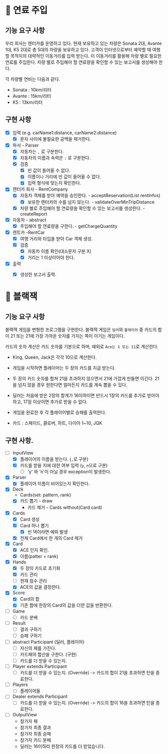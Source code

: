 # 📌 연료 주입

##  기능 요구 사항
우리 회사는 렌터카를 운영하고 있다.
현재 보유하고 있는 차량은 Sonata 2대, Avante 1대, K5 2대로 총 5대의 차량을 보유하고 있다.
고객이 인터넷으로부터 예약할 때 여행할 목적지의 대략적인 이동거리를 입력 받는다.
이 이동거리를 활용해 차량 별로 필요한 연료를 주입한다. 차량 별로 주입해야 할 연료량을 확인할 수 있는 보고서를 생성해야 한다.

각 차량별 연비는 다음과 같다.

* Sonata : 10km/리터
* Avante : 15km/리터
* K5 : 13km/리터


## 구현 사항
- [x] 입력 (e.g. carName1:distance, carName2:distance)
    - [x] 문자 사이에 불필요한 공백을 제거한다.

- [x] 파서 - Parser
    - [x] 자동차는 `,` 로 구분한다.
    - [x] 자동차의 이름과 속력은 `:` 로 구분한다.
    - [x] 검증
        - [x] 빈 값이 들어올 수 없다.
        - [x] 이름이나 거리에 빈 값이 들어올 수 없다.
        - [x] 입력 형식에 맞는지 확인한다. 

- [x] 렌터카 회사 - RentCompany
    - [x] 자동차 객체를 받아 예약을 승인한다. - acceptReservation(List<RentInfo> rentInfos)
        - [x] 보유한 렌터카의 수를 넘지 않는다. - validateOverMinTripDistance
    - [x] 차량 별로 주입해야 할 연료량을 확인할 수 있는 보고서를 생성한다. - createReport

- [x] 자동차 - abstract
    - [x] 주입해야 할 연료량을 구한다. - getChargeQuantity

- [x] 렌트카 -RentCar
  - [x] 여행 거리와 타입을 받아 Car 객체 생성.
  - [x] 검증
    - [x] 자동차 이름 확인(대소문자 구분 X)
    - [x] 거리는 1 이상이어야 한다.

- [x] 출력
    - [x] 생성한 보고서 출력.


# 📌 블랙잭

## 기능 요구 사항
블랙잭 게임을 변형한 프로그램을 구현한다. 블랙잭 게임은 `딜러`와 `플레이어` 중 카드의 합이 21 또는 21에 가장 가까운 숫자를 가지는 쪽이 이기는 게임이다.

카드의 숫자 계산은 카드 숫자를 기본으로 하며, 예외로 `Ace는 1 또는 11`로 계산한다.
- King, Queen, Jack은 각각 10으로 계산한다.
- 게임을 시작하면 플레이어는 두 장의 카드를 지급 받는다.
- 두 장의 카드 숫자를 합쳐 21을 초과하지 않으면서 21에 가깝게 만들면 이긴다. 21을 넘지 않을 경우 원한다면 얼마든지 카드를 계속 뽑을 수 있다.
- 딜러는 처음에 받은 2장의 합계가 16이하이면 반드시 1장의 카드를 추가로 받아야 하고, 17점 이상이면 추가로 받을 수 없다.
- 게임을 완료한 후 각 플레이어별로 승패를 출력한다.

- 카드 : 스페이드, 클로버, 하트, 다이아 1~10, JQK

## 구현 사항.

- [ ] InputView
  - [x] 플레이어의 이름을 받는다. (`,`로 구분)
  - [x] 카드를 받을 지에 대한 여부 입력 (`y`, `n`으로 구분)
    - [ ] 'y' 와 'n'이 아닐 경우 exception이 발생한다.

- [x] Parser
  - [x] 플레이어 이름이 비어있는지 확인한다.

- [x] Deck
  - Cards(set<Card>: pattern, rank)
  - [x] 카드 뽑기 - draw
    - 카드 제거 - Cards without(Card card)
  
- [x] Cards
  - [x] Card 생성
  - [x] Card 하나 뽑기
    - [x] 빈 덱이라면 예외 발생
  - [x] 전체 Card에서 한 개의 Card 제거
 
- [x] Card
  - [x] ACE 인지 확인.
  - [x] 이름(patter + rank)

- [x] Hands
  - [x] 두 장의 카드로 초기화
  - [x] 카드 관리
  - [ ] 현재 점수 관리
  - [x] ACE의 값을 결정한다. 

- [x] Score
  - [x] Card의 합
  - [x] 기존 합에 한장의 Card의 값을 더한 값을 반환한다.

- [ ] Game
  - [ ] 카드 분배

- [ ] Result
  - [ ] 결과 구하기
  - [ ] 승패 구하기
  
- [ ] abstract Participant (딜러, 플레이어)
  - [ ] 자신의 패를 가진다. 
  - [ ] 카드패의 합산을 구한다. (구현)
  - [ ] 카드를 더 받을 수 있는지.

- [ ] Player extends Participant
  - [ ] 카드를 더 받을 수 있는지. (Override) -> 카드의 합이 21을 초과하면 턴을 종료한다.

- [ ] Players
  - [ ] 플레이어들

- [ ] Dealer extends Participant
  - [ ] 카드를 더 받을 수 있는지. (Override) -> 카드의 합이 16을 초과하면 턴을 종료한다.
  
- [ ] OutputView
  - 참가자 패
  - 참가자 최종 결과
  - 참가자 최종 승패
  - 참가자 카드 분배 
  - 딜러는 16이하라 한장의 카드를 더 받았습니다.
